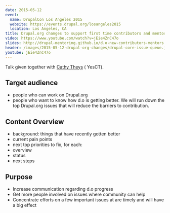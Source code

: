```yaml
---
date: 2015-05-12
event:
  name: DrupalCon Los Angeles 2015
  website: https://events.drupal.org/losangeles2015
  location: Los Angeles, CA
title: Drupal.org changes to support first time contributors and mentors
video: https://www.youtube.com/watch?v=jEie4ZnC47o
slides: http://drupal-mentoring.github.io/d.o-new-contributors-mentors
header: /images/2015-05-12-drupal-org-changes/drupal-core-issue-queue.jpg
youtube: jEie4ZnC47o
---
```


Talk given together with [Cathy Theys](http://yesct.net)
(<i class="fa fa-drupal"></i> YesCT).

## Target audience
* people who can work on Drupal.org
* people who want to know how d.o is getting better.
We will run down the top Drupal.org issues that will reduce the barriers to contribution.

## Content Overview

* background: things that have recently gotten better
* current pain points
* next top priorities to fix, for each:
 * overview
 * status
 * next steps

## Purpose

* Increase communication regarding d.o progress
* Get more people involved on issues where community can help
* Concentrate efforts on a few important issues at are timely and will have a big effect
